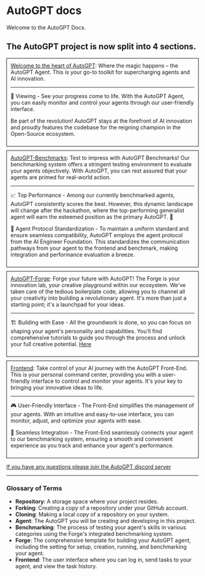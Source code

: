 # AutoGPT docs

Welcome to the AutoGPT Docs.

The AutoGPT project is now split into 4 sections.
---
<div style="border: 1px solid black; padding: 10px; margin-bottom: 10px;">
<a href="AutoGPT/setup.md">Welcome to the heart of AutoGPT</a>: Where the magic happens – the AutoGPT Agent. This is your go-to toolkit for supercharging agents and AI innovation.

---

👀 Viewing - See your progress come to life. With the AutoGPT Agent, you can easily monitor and control your agents through our user-friendly interface.

Be part of the revolution! AutoGPT stays at the forefront of AI innovation and proudly features the codebase for the reigning champion in the Open-Source ecosystem.
</div>

<div style="border: 1px solid black; padding: 10px; margin-bottom: 10px;">
<a href="benchmarks/benchmark.md">AutoGPT-Benchmarks</a>: Test to impress with AutoGPT Benchmarks! Our benchmarking system offers a stringent testing environment to evaluate your agents objectively. With AutoGPT, you can rest assured that your agents are primed for real-world action.

---

📈 Top Performance - Among our currently benchmarked agents, AutoGPT consistently scores the best. However, this dynamic landscape will change after the hackathon, where the top-performing generalist agent will earn the esteemed position as the primary AutoGPT. 🎊

🔌 Agent Protocol Standardization - To maintain a uniform standard and ensure seamless compatibility, AutoGPT employs the agent protocol from the AI Engineer Foundation. This standardizes the communication pathways from your agent to the frontend and benchmark, making integration and performance evaluation a breeze.
</div>

<div style="border: 1px solid black; padding: 10px; margin-bottom: 10px;">
<a href="forge/get-started.md">AutoGPT-Forge</a>: Forge your future with AutoGPT! The Forge is your innovation lab, your creative playground within our ecosystem. We've taken care of the tedious boilerplate code, allowing you to channel all your creativity into building a revolutionary agent. It's more than just a starting point; it's a launchpad for your ideas.

---
🏗️ Building with Ease - All the groundwork is done, so you can focus on shaping your agent's personality and capabilities. You'll find comprehensive tutorials to guide you through the process and unlock your full creative potential.
<a href="(https://aiedge.medium.com/autogpt-forge-e3de53cc58ec">Here</a>
</div>

<div style="border: 1px solid black; padding: 10px; margin-bottom: 10px;">
<a href="front-end/the-ui.md">Frontend</a>: Take control of your AI journey with the AutoGPT Front-End. This is your personal command center, providing you with a user-friendly interface to control and monitor your agents. It's your key to bringing your innovative ideas to life.

---
🎮 User-Friendly Interface - The Front-End simplifies the management of your agents. With an intuitive and easy-to-use interface, you can monitor, adjust, and optimize your agents with ease.

🔄 Seamless Integration - The Front-End seamlessly connects your agent to our benchmarking system, ensuring a smooth and convenient experience as you track and enhance your agent's performance.
</div>

[If you have any questions please join the AutoGPT discord server](discord.gg/autogpt)

---
### Glossary of Terms
- **Repository**: A storage space where your project resides.
- **Forking**: Creating a copy of a repository under your GitHub account.
- **Cloning**: Making a local copy of a repository on your system.
- **Agent**: The AutoGPT you will be creating and developing in this project.
- **Benchmarking**: The process of testing your agent's skills in various categories using the Forge's integrated benchmarking system.
- **Forge**: The comprehensive template for building your AutoGPT agent, including the setting for setup, creation, running, and benchmarking your agent.
- **Frontend**: The user interface where you can log in, send tasks to your agent, and view the task history.